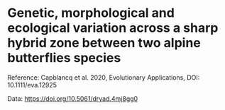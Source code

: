 # Genetic, morphological and ecological variation across a sharp hybrid zone between two alpine butterflies species 

Reference: Capblancq et al. 2020, Evolutionary Applications, DOI: 10.1111/eva.12925  

Data: https://doi.org/10.5061/dryad.4mj8gg0
